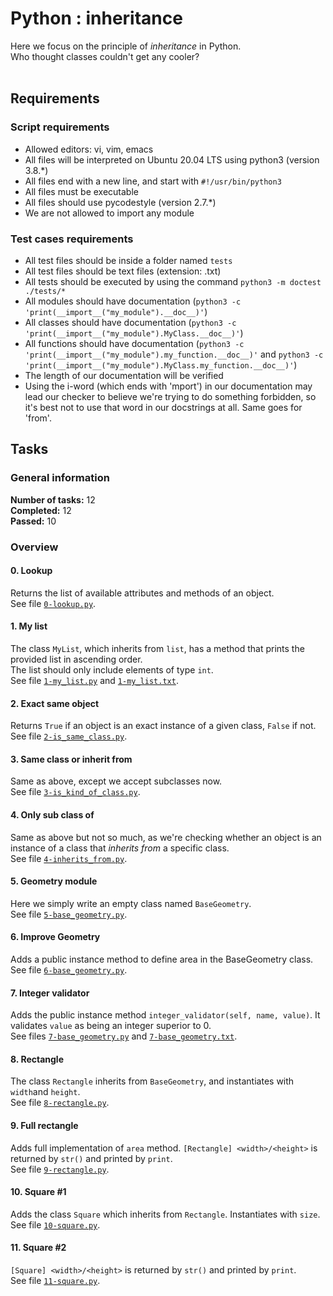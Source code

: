 # Python : inheritance
Here we focus on the principle of _inheritance_ in Python.<br/>
Who thought classes couldn't get any cooler?<br/><br/>
## Requirements
### Script requirements
* Allowed editors: vi, vim, emacs
* All files will be interpreted on Ubuntu 20.04 LTS using python3 (version 3.8.*)
* All files end with a new line, and start with `#!/usr/bin/python3`
* All files must be executable
* All files should use pycodestyle (version 2.7.*)
* We are not allowed to import any module
### Test cases requirements
* All test files should be inside a folder named `tests`
* All test files should be text files (extension: .txt)
* All tests should be executed by using the command `python3 -m doctest ./tests/*`
* All modules should have documentation (`python3 -c 'print(__import__("my_module").__doc__)'`)
* All classes should have documentation (`python3 -c 'print(__import__("my_module").MyClass.__doc__)'`)
* All functions should have documentation (`python3 -c 'print(__import__("my_module").my_function.__doc__)'` and `python3 -c 'print(__import__("my_module").MyClass.my_function.__doc__)'`)
* The length of our documentation will be verified
* Using the i-word (which ends with 'mport') in our documentation may lead our checker to believe we're trying to do something forbidden, so it's best not to use that word in our docstrings at all. Same goes for 'from'.
## Tasks
### General information
__Number of tasks:__ 12<br/>
__Completed:__ 12<br/>
__Passed:__ 10<br/>
### Overview
#### 0. Lookup
Returns the list of available attributes and methods of an object.<br/>
See file [`0-lookup.py`](./0-lookup.py).
#### 1. My list
The class `MyList`, which inherits from `list`, has a method that prints the provided list in ascending order.<br/>
The list should only include elements of type `int`.<br/>
See file [`1-my_list.py`](./1-my_list.py) and [`1-my_list.txt`](tests/1-my_list.txt).
#### 2. Exact same object
Returns `True` if an object is an exact instance of a given class, `False` if not.<br/>
See file [`2-is_same_class.py`](./2-is_same_class.py).
#### 3. Same class or inherit from
Same as above, except we accept subclasses now.<br/>
See file [`3-is_kind_of_class.py`](./3-is_kind_of_class.py).
#### 4. Only sub class of
Same as above but not so much, as we're checking whether an object is an instance of a class that _inherits from_ a specific class.<br/>
See file [`4-inherits_from.py`](./4-inherits_from.py).
#### 5. Geometry module
Here we simply write an empty class named `BaseGeometry`.<br/>
See file [`5-base_geometry.py`](./5-base_geometry.py).
#### 6. Improve Geometry
Adds a public instance method to define area in the BaseGeometry class.<br/>
See file [`6-base_geometry.py`](./6-base_geometry.py).
#### 7. Integer validator
Adds the public instance method `integer_validator(self, name, value)`. It validates `value` as being an integer superior to 0.<br/>
See files [`7-base_geometry.py`](./7-base_geometry.py) and [`7-base_geometry.txt`](tests/7-base_geometry.txt).
#### 8. Rectangle
The class `Rectangle` inherits from `BaseGeometry`, and instantiates with `width`and `height`.<br/>
See file [`8-rectangle.py`](./8-rectangle.py).
#### 9. Full rectangle
Adds full implementation of `area` method. `[Rectangle] <width>/<height>` is returned by `str()` and printed by `print`.<br/>
See file [`9-rectangle.py`](./9-rectangle.py).
#### 10. Square #1
Adds the class `Square` which inherits from `Rectangle`. Instantiates with `size`.<br/>
See file [`10-square.py`](./10-square.py).
#### 11. Square #2
`[Square] <width>/<height>` is returned by `str()` and printed by `print`.<br/>
See file [`11-square.py`](./11-square.py).
